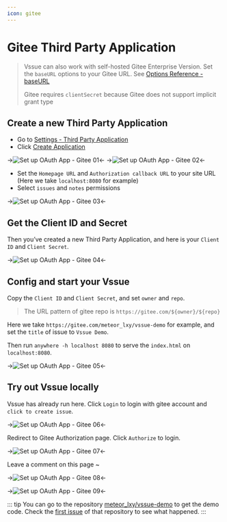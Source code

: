 ```yaml
---
icon: gitee
---
```


# Gitee Third Party Application

> Vssue can also work with self-hosted Gitee Enterprise Version. Set the `baseURL` options to your Gitee URL. See [Options Reference - baseURL](../options/README.md#baseurl)
>
> Gitee requires `clientSecret` because Gitee does not support implicit grant type

## Create a new Third Party Application

- Go to [Settings - Third Party Application](https://gitee.com/oauth/applications)
- Click [Create Application](https://gitee.com/oauth/applications/new)

->![Set up OAuth App - Gitee 01](/img/oauth-app-gitee-01.png)<-
->![Set up OAuth App - Gitee 02](/img/oauth-app-gitee-02.png)<-

- Set the `Homepage URL` and `Authorization callback URL` to your site URL (Here we take `localhost:8080` for example)
- Select `issues` and `notes` permissions

->![Set up OAuth App - Gitee 03](/img/oauth-app-gitee-03.png)<-

## Get the Client ID and Secret

Then you’ve created a new Third Party Application, and here is your `Client ID` and `Client Secret`.

->![Set up OAuth App - Gitee 04](/img/oauth-app-gitee-04.png)<-

## Config and start your Vssue

Copy the `Client ID` and `Client Secret`, and set `owner` and `repo`.

> The URL pattern of gitee repo is `https://gitee.com/${owner}/${repo}`

Here we take `https://gitee.com/meteor_lxy/vssue-demo` for example, and set the `title` of issue to `Vssue Demo`.

Then run `anywhere -h localhost 8080` to serve the `index.html` on `localhost:8080`.

->![Set up OAuth App - Gitee 05](/img/oauth-app-gitee-05.png)<-

## Try out Vssue locally

Vssue has already run here. Click `Login` to login with gitee account and `click to create issue`.

->![Set up OAuth App - Gitee 06](/img/oauth-app-gitee-06.png)<-

Redirect to Gitee Authorization page. Click `Authorize` to login.

->![Set up OAuth App - Gitee 07](/img/oauth-app-gitee-07.png)<-

Leave a comment on this page ~

->![Set up OAuth App - Gitee 08](/img/oauth-app-gitee-08.png)<-

->![Set up OAuth App - Gitee 09](/img/oauth-app-gitee-09.png)<-

::: tip
You can go to the repository [meteor_lxy/vssue-demo](https://gitee.com/meteor_lxy/vssue-demo) to get the demo code. Check the [first issue](https://gitee.com/meteor_lxy/vssue-demo/issues/IWWTA) of that repository to see what happened.
:::
